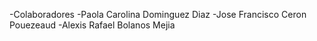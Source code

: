 
-Colaboradores
-Paola Carolina Dominguez Diaz
-Jose Francisco Ceron Pouezeaud
-Alexis Rafael Bolanos Mejia
